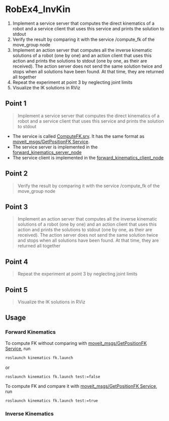 # RobEx4_InvKin

1. Implement a service server that computes the direct kinematics of a robot and a service client that uses this service and prints the solution to stdout
2. Verify the result by comparing it with the service /compute_fk of the move_group node
3. Implement an action server that computes all the inverse kinematic solutions of a robot (one by one) and an action client that uses this action and prints the solutions to stdout (one by one, as their are received). The action server does not send the same solution twice and stops when all solutions have been found. At that time, they are returned all together
4. Repeat the experiment at point 3 by neglecting joint limits
5. Visualize the IK solutions in RViz

## Point 1

> Implement a service server that computes the direct kinematics of a robot and a service client that uses this service and prints the solution to stdout

* The service is called [ComputeFK.srv](https://github.com/Robotics2020/RobEx04_InvKin/blob/master/fanuc_kinematics_msgs/srv/ComputeFK.srv). It has the same format as [moveit_msgs/GetPositionFK Service](http://docs.ros.org/en/melodic/api/moveit_msgs/html/srv/GetPositionFK.html).
* The service server is implemented in the [forward_kinematics_server_node](https://github.com/Robotics2020/RobEx04_InvKin/blob/master/fanuc_kinematics/src/forward_kinematics_server_node/main.cpp)
* The service client is implemented in the [forward_kinematics_client_node](https://github.com/Robotics2020/RobEx04_InvKin/tree/master/fanuc_kinematics/src/forward_kinematics_client_node/main.cpp)

## Point 2

> Verify the result by comparing it with the service /compute_fk of the move_group node

## Point 3

> Implement an action server that computes all the inverse kinematic solutions of a robot (one by one) and an action client that uses this action and prints the solutions to stdout (one by one, as their are received). The action server does not send the same solution twice and stops when all solutions have been found. At that time, they are returned all together

## Point 4

> Repeat the experiment at point 3 by neglecting joint limits

## Point 5

> Visualize the IK solutions in RViz

## Usage

### Forward Kinematics

To compute FK without comparing with [moveit_msgs/GetPositionFK Service](http://docs.ros.org/en/melodic/api/moveit_msgs/html/srv/GetPositionFK.html), run

```bash
roslaunch kinematics fk.launch
```

or

```bash
roslaunch kinematics fk.launch test:=false
```

To compute FK and compare it with [moveit_msgs/GetPositionFK Service](http://docs.ros.org/en/melodic/api/moveit_msgs/html/srv/GetPositionFK.html), run

```bash
roslaunch kinematics fk.launch test:=true
```

### Inverse Kinematics
